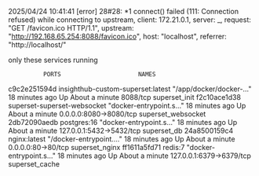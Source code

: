 2025/04/24 10:41:41 [error] 28#28: *1 connect() failed (111: Connection refused) while connecting to upstream, client: 172.21.0.1, server: _, request: "GET /favicon.ico HTTP/1.1", upstream: "http://192.168.65.254:8088/favicon.ico", host: "localhost", referrer: "http://localhost/"  

only these services running

              PORTS                      NAMES
c9c2e251594d   insighthub-custom-superset:latest   "/app/docker/docker-…"   18 minutes ago   Up About a minute   8088/tcp                   superset_init
f2c10ace1d38   superset-superset-websocket         "docker-entrypoint.s…"   18 minutes ago   Up About a minute   0.0.0.0:8080->8080/tcp     superset_websocket
2db72090aedb   postgres:16                         "docker-entrypoint.s…"   18 minutes ago   Up About a minute   127.0.0.1:5432->5432/tcp   superset_db
24a8500159c4   nginx:latest                        "/docker-entrypoint.…"   18 minutes ago   Up About a minute   0.0.0.0:80->80/tcp         superset_nginx
ff1611a5fd71   redis:7                             "docker-entrypoint.s…"   18 minutes ago   Up About a minute   127.0.0.1:6379->6379/tcp   superset_cache
